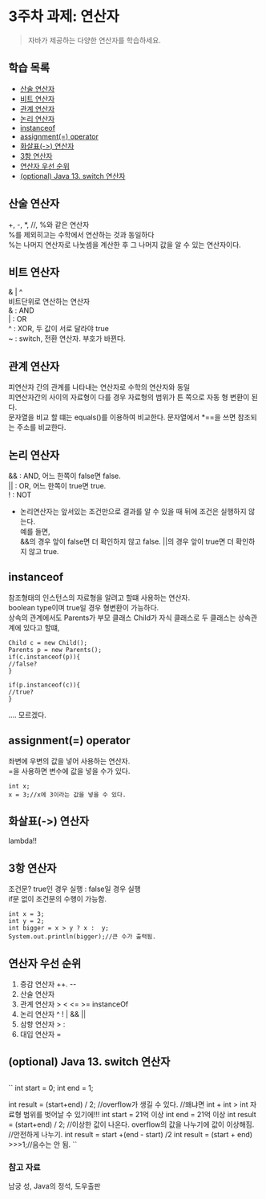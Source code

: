 # 3주차 과제: 연산자
> 자바가 제공하는 다양한 연산자를 학습하세요.

## 학습 목록
- [산술 연산자](#산술-연산자)
- [비트 연산자](#비트-연산자)
- [관계 연산자](#관계-연산자)
- [논리 연산자](#논리-연산자)
- [instanceof](#instanceof)
- [assignment(=) operator](#assignment(=)-operator)
- [화살표(->) 연산자](#화살표(->)-연산자)
- [3항 연산자](#3항-연산자)
- [연산자 우선 순위](#연산자-우선-순위)
- [(optional) Java 13. switch 연산자](#(optional)-Java-13.-switch-연산자)

## 산술 연산자
+, -, *, //, %와 같은 연산자  
%를 제외히고는 수학에서 연산하는 것과 동일하다  
%는 나머지 연산자로 나눗셈을 계산한 후 그 나머지 값을 알 수 있는 연산자이다.  
## 비트 연산자 
& | ^  
비트단위로 연산하는 연산자  
& : AND  
| : OR   
^ : XOR, 두 값이 서로 달라야 true  
~ : switch, 전환 연산자. 부호가 바뀐다.  
## 관계 연산자 
피연산자 간의 관계를 나타내는 연산자로 수학의 연산자와 동일  
피연산자간의 사이의 자료형이 다를 경우 자료형의 범위가 튼 쪽으로 자동 형 변환이 된다.  
문자열을 비교 할 떄는 equals()를 이용하여 비교한다.
문자열에서 *==을 쓰면 참조되는 주소를 비교한다.

## 논리 연산자 
&& : AND, 어느 한쪽이 false면 false.  
|| : OR, 어느 한쪽이 true면 true.  
! : NOT  
 - 논리연산자는 앞서있는 조건만으로 결과를 알 수 있을 때 뒤에 조건은 실행하지 않는다.  
예를 들면,  
&&의 경우 앞이 false면 더 확인하지 않고 false.
||의 경우 앞이 true면 더 확인하지 않고 true.  

## instanceof 
참조형태의 인스턴스의 자료형을 알려고 할떄 사용하는 연산자.  
boolean type이며 true일 경우 형변환이 가능하다.  
상속의 관계에서도 Parents가 부모 클래스 Child가 자식 클래스로 두 클래스는 상속관계에 있다고 할떄,   
```
Child c = new Child();  
Parents p = new Parents();
if(c.instanceof(p)){
//false?
}

if(p.instanceof(c)){
//true?
}
```
.... 모르겠다.
## assignment(=) operator 
좌변에 우변의 값을 넣어 사용하는 연산자.  
=을 사용하면 변수에 값을 넣을 수가 있다.  
```
int x;
x = 3;//x에 3이라는 값을 넣을 수 있다.

```
## 화살표(->) 연산자 
lambda!!
## 3항 연산자 
조건문? true인 경우 실행 : false일 경우 실행   
if문 없이 조건문의 수행이 가능함.
```
int x = 3;
int y = 2;
int bigger = x > y ? x :  y;
System.out.println(bigger);//큰 수가 출력됨.
```
## 연산자 우선 순위 
1. 증감 연산자 ++. --  
2. 산술 연산자   
3. 관계 연산자 > < <= >= instanceOf  
4. 논리 연산자  ^ ! | && || 
5. 삼항 연산자 > :
6. 대입 연산자 = 
## (optional) Java 13. switch 연산자 

##
``
int start = 0;
int end = 1;

int result = (start+end) / 2; //overflow가 생길 수 있다.
//왜냐면 int + int > int 자료형 범위를 벗어날 수 있기에!!!
int start = 21억 이상
int end = 21억 이상
int result = (start+end) / 2; //이상한 값이 나온다.
overflow의 값을 나누기에 값이 이상해짐.
//안전하게 나누기.
int result = start +(end - start) /2
int result = (start + end) >>>1;//음수는 안 됨.
``
   ### 참고 자료  
  남궁 성, Java의 정석, 도우출판  
